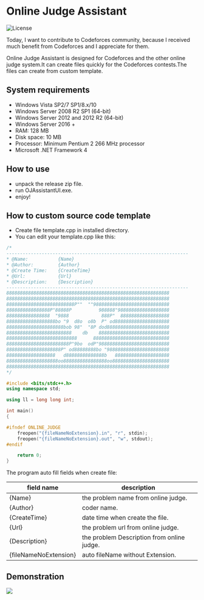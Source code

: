 # Online Judge Assistant

![License](https://img.shields.io/badge/License-Apache%202.0-blue.svg)

Today, I want to contribute to Codeforces community, because I received much benefit 
from Codeforces and I appreciate for them. 

Online Judge Assistant is designed for Codeforces and the other online judge system.It can create files quickly for the Codeforces contests.The files can create from custom template.

## System requirements

- Windows Vista SP2/7 SP1/8.x/10 
- Windows Server 2008 R2 SP1 (64-bit)
- Windows Server 2012 and 2012 R2 (64-bit)
- Windows Server 2016 +
- RAM: 128 MB
- Disk space: 10 MB
- Processor: Minimum Pentium 2 266 MHz processor
- Microsoft .NET Framework 4

## How to use
- unpack the release zip file.
- run OJAssistantUI.exe.
- enjoy!

## How to custom source code template
- Create file template.cpp in installed directory.
- You can edit your template.cpp  like this:

```cpp
/*
-------------------------------------------------------------------
* @Name:           {Name}
* @Author:         {Author}
* @Create Time:    {CreateTime}
* @Url:            {Url}
* @Description:    {Description}
-------------------------------------------------------------------
888888888888888888888888888888888888888888888888888888888888
888888888888888888888888888888888888888888888888888888888888
8888888888888888888888888P""  ""9888888888888888888888888888
8888888888888888P"88888P          988888"9888888888888888888
8888888888888888  "9888            888P"  888888888888888888
888888888888888888bo "9  d8o  o8b  P" od88888888888888888888
888888888888888888888bob 98"  "8P dod88888888888888888888888
888888888888888888888888    db    88888888888888888888888888
88888888888888888888888888      8888888888888888888888888888
88888888888888888888888P"9bo  odP"98888888888888888888888888
88888888888888888888P" od88888888bo "98888888888888888888888
888888888888888888   d88888888888888b   88888888888888888888
8888888888888888888oo8888888888888888oo888888888888888888888
888888888888888888888888888888888888888888888888888888888888
*/

#include <bits/stdc++.h>
using namespace std;

using ll = long long int;

int main()
{

#ifndef ONLINE_JUDGE
    freopen("{fileNameNoExtension}.in", "r", stdin);
    freopen("{fileNameNoExtension}.out", "w", stdout);
#endif

    return 0;
}
```



The program auto fill fields when create file:

| field name    | description                                                              | 
| ---------     | -------------------------------------------------------------- | 
| {Name}        | the problem name from online judge.                            |       
| {Author}      | coder name.                            |       
| {CreateTime}  | date time when create the file.                            |       
| {Url}         | the problem url from online judge.                            |       
| {Description} | the problem Description from online judge.                            |       
| {fileNameNoExtension}      | auto fileName without Extension.                            |       


## Demonstration
![](OJAssistantUI.gif)


